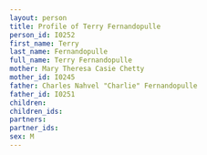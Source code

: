 ```yaml
---
layout: person
title: Profile of Terry Fernandopulle
person_id: I0252
first_name: Terry
last_name: Fernandopulle
full_name: Terry Fernandopulle
mother: Mary Theresa Casie Chetty
mother_id: I0245
father: Charles Nahvel "Charlie" Fernandopulle
father_id: I0251
children:
children_ids:
partners:
partner_ids:
sex: M
---
```


